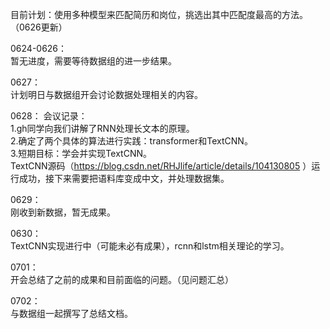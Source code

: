 目前计划：使用多种模型来匹配简历和岗位，挑选出其中匹配度最高的方法。（0626更新）  

0624-0626：  
暂无进度，需要等待数据组的进一步结果。  

0627：  
计划明日与数据组开会讨论数据处理相关的内容。  

0628：
会议记录：  
1.gh同学向我们讲解了RNN处理长文本的原理。  
2.确定了两个具体的算法进行实践：transformer和TextCNN。  
3.短期目标：学会并实现TextCNN。  
TextCNN源码（https://blog.csdn.net/RHJlife/article/details/104130805 ）运行成功，接下来需要把语料库变成中文，并处理数据集。  

0629：  
刚收到新数据，暂无成果。  

0630：  
TextCNN实现进行中（可能未必有成果），rcnn和lstm相关理论的学习。  

0701：  
开会总结了之前的成果和目前面临的问题。（见问题汇总）  

0702：  
与数据组一起撰写了总结文档。  
